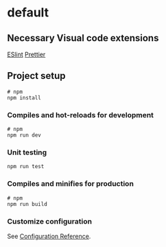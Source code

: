 # default

## Necessary Visual code extensions

[ESlint](https://marketplace.visualstudio.com/items?itemName=dbaeumer.vscode-eslint)
[Prettier](https://marketplace.visualstudio.com/items?itemName=esbenp.prettier-vscode)

## Project setup

```
# npm
npm install
```

### Compiles and hot-reloads for development

```
# npm
npm run dev
```

### Unit testing

```
npm run test
```

### Compiles and minifies for production

```
# npm
npm run build
```

### Customize configuration

See [Configuration Reference](https://vitejs.dev/config/).
